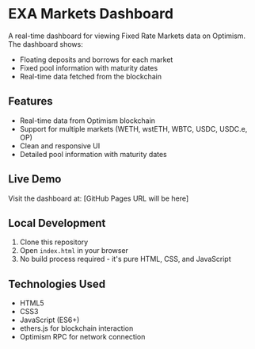 # EXA Markets Dashboard

A real-time dashboard for viewing Fixed Rate Markets data on Optimism. The dashboard shows:
- Floating deposits and borrows for each market
- Fixed pool information with maturity dates
- Real-time data fetched from the blockchain

## Features
- Real-time data from Optimism blockchain
- Support for multiple markets (WETH, wstETH, WBTC, USDC, USDC.e, OP)
- Clean and responsive UI
- Detailed pool information with maturity dates

## Live Demo
Visit the dashboard at: [GitHub Pages URL will be here]

## Local Development
1. Clone this repository
2. Open `index.html` in your browser
3. No build process required - it's pure HTML, CSS, and JavaScript

## Technologies Used
- HTML5
- CSS3
- JavaScript (ES6+)
- ethers.js for blockchain interaction
- Optimism RPC for network connection 
